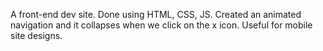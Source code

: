 A front-end dev site. Done using HTML, CSS, JS. Created an animated navigation and it collapses when we click on the x icon. Useful for mobile site designs.
